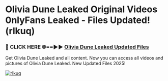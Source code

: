 # Olivia Dune Leaked Original Videos 0nlyFans Leaked - Files Updated! (rlkuq)

<h3>🔴 CLICK HERE 🌐==►► <a href="https://tinyurl.com/2m67pmp6" rel="nofollow">Olivia Dune Leaked Updated Files</a></h3>

Get Olivia Dune Leaked and all content. Now you can access all videos and pictures of Olivia Dune Leaked. New Updated Files 2025!

[![rlkuq](https://i.imgur.com/H4QAA4z.gif)](https://tinyurl.com/2m67pmp6)